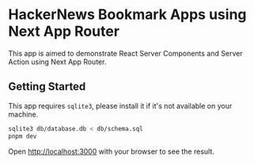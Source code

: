 # HackerNews Bookmark Apps using Next App Router

This app is aimed to demonstrate React Server Components and Server Action using Next App Router.

## Getting Started

This app requires `sqlite3`, please install it if it's not available on your machine.

```bash
sqlite3 db/database.db < db/schema.sql
pnpm dev
```

Open [http://localhost:3000](http://localhost:3000) with your browser to see the result.
